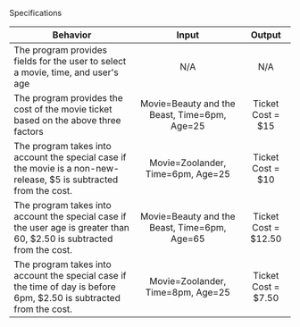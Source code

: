 Specifications

| Behavior |  Input   |  Output  |
|----------|:--------:|:--------:|
|The program provides fields for the user to select a movie, time, and user's age | N/A | N/A |
|The program provides the cost of the movie ticket based on the above three factors | Movie=Beauty and the Beast, Time=6pm, Age=25 | Ticket Cost = $15 |
|The program takes into account the special case if the movie is a non-new-release, $5 is subtracted from the cost. | Movie=Zoolander, Time=6pm, Age=25 | Ticket Cost = $10 |
|The program takes into account the special case if the user age is greater than 60, $2.50 is subtracted from the cost. | Movie=Beauty and the Beast, Time=6pm, Age=65 | Ticket Cost = $12.50 |
|The program takes into account the special case if the time of day is before 6pm, $2.50 is subtracted from the cost. | Movie=Zoolander, Time=8pm, Age=25| Ticket Cost = $7.50 |
